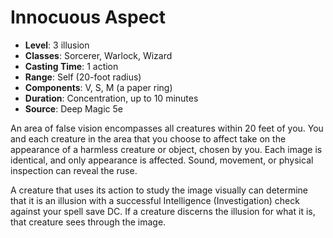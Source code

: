 # Innocuous Aspect

- **Level**: 3 illusion
- **Classes**: Sorcerer, Warlock, Wizard
- **Casting Time**: 1 action
- **Range**: Self (20-foot radius)
- **Components**: V, S, M (a paper ring)
- **Duration**: Concentration, up to 10 minutes
- **Source**: Deep Magic 5e

An area of false vision encompasses all creatures within 20 feet of you. You and each creature in the area that you choose to affect take on the appearance of a harmless creature or object, chosen by you. Each image is identical, and only appearance is affected. Sound, movement, or physical inspection can reveal the ruse.

A creature that uses its action to study the image visually can determine that it is an illusion with a successful Intelligence (Investigation) check against your spell save DC. If a creature discerns the illusion for what it is, that creature sees through the image.

